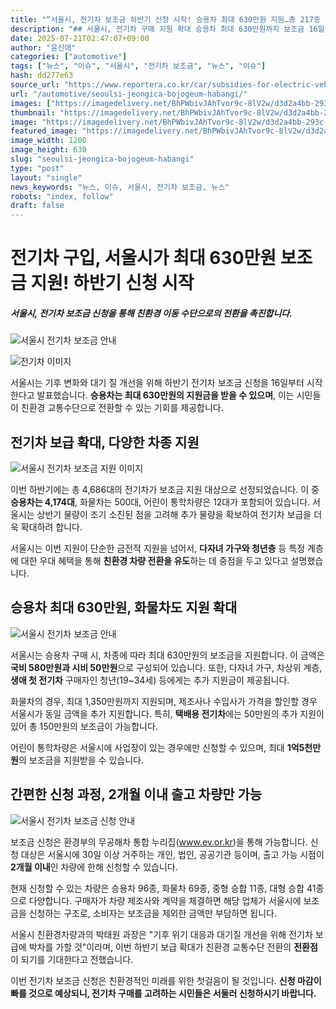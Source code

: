 ```yaml
---
title: "“서울시, 전기차 보조금 하반기 신청 시작! 승용차 최대 630만원 지원…총 217종 차종 대상”"
description: "## 서울시, 전기차 구매 지원 확대 승용차 최대 630만원까지 보조금 16일부터 온라인 접수 시작 ..."
date: 2025-07-21T02:47:07+09:00
author: "윤신애"
categories: ["automotive"]
tags: ["뉴스", "이슈", "서울시", "전기차 보조금", "뉴스", "이슈"]
hash: dd277e63
source_url: "https://www.reportera.co.kr/car/subsidies-for-electric-vehicles/"
url: "/automotive/seoulsi-jeongica-bojogeum-habangi/"
images: ["https://imagedelivery.net/BhPWbivJAhTvor9c-8lV2w/d3d2a4bb-293c-426b-e6a8-22af37164400/public", "https://imagedelivery.net/BhPWbivJAhTvor9c-8lV2w/ed5c2f02-a1ed-466f-f0f6-c4c794514000/public", "https://imagedelivery.net/BhPWbivJAhTvor9c-8lV2w/d983e450-c852-4494-5768-70ca2834f500/public", "https://imagedelivery.net/BhPWbivJAhTvor9c-8lV2w/249de6c9-89bf-481a-eb5c-0e2a973d1200/public"]
thumbnail: "https://imagedelivery.net/BhPWbivJAhTvor9c-8lV2w/d3d2a4bb-293c-426b-e6a8-22af37164400/public"
image: "https://imagedelivery.net/BhPWbivJAhTvor9c-8lV2w/d3d2a4bb-293c-426b-e6a8-22af37164400/public"
featured_image: "https://imagedelivery.net/BhPWbivJAhTvor9c-8lV2w/d3d2a4bb-293c-426b-e6a8-22af37164400/public"
image_width: 1200
image_height: 630
slug: "seoulsi-jeongica-bojogeum-habangi"
type: "post"
layout: "single"
news_keywords: "뉴스, 이슈, 서울시, 전기차 보조금, 뉴스"
robots: "index, follow"
draft: false
---
```


# 전기차 구입, 서울시가 최대 630만원 보조금 지원! 하반기 신청 시작

##### 서울시, 전기차 보조금 신청을 통해 친환경 이동 수단으로의 전환을 촉진합니다.

![서울시 전기차 보조금 안내](https://imagedelivery.net/BhPWbivJAhTvor9c-8lV2w/d3d2a4bb-293c-426b-e6a8-22af37164400/public)


![전기차 이미지](https://example.com/electric-car-image.jpg)

서울시는 기후 변화와 대기 질 개선을 위해 하반기 전기차 보조금 신청을 16일부터 시작한다고 발표했습니다. **승용차는 최대 630만원의 지원금을 받을 수 있으며**, 이는 시민들이 친환경 교통수단으로 전환할 수 있는 기회를 제공합니다.

## 전기차 보급 확대, 다양한 차종 지원

![서울시 전기차 보조금 지원 이미지](https://imagedelivery.net/BhPWbivJAhTvor9c-8lV2w/ed5c2f02-a1ed-466f-f0f6-c4c794514000/public)


이번 하반기에는 총 4,686대의 전기차가 보조금 지원 대상으로 선정되었습니다. 이 중 **승용차는 4,174대**, 화물차는 500대, 어린이 통학차량은 12대가 포함되어 있습니다. 서울시는 상반기 물량이 조기 소진된 점을 고려해 추가 물량을 확보하여 전기차 보급을 더욱 확대하려 합니다.

서울시는 이번 지원이 단순한 금전적 지원을 넘어서, **다자녀 가구와 청년층** 등 특정 계층에 대한 우대 혜택을 통해 **친환경 차량 전환을 유도**하는 데 중점을 두고 있다고 설명했습니다.

## 승용차 최대 630만원, 화물차도 지원 확대

![서울시 전기차 보조금 안내](https://imagedelivery.net/BhPWbivJAhTvor9c-8lV2w/d983e450-c852-4494-5768-70ca2834f500/public)


서울시는 승용차 구매 시, 차종에 따라 최대 630만원의 보조금을 지원합니다. 이 금액은 **국비 580만원과 시비 50만원**으로 구성되어 있습니다. 또한, 다자녀 가구, 차상위 계층, **생애 첫 전기차** 구매자인 청년(19~34세) 등에게는 추가 지원금이 제공됩니다.

화물차의 경우, 최대 1,350만원까지 지원되며, 제조사나 수입사가 가격을 할인할 경우 서울시가 동일 금액을 추가 지원합니다. 특히, **택배용 전기차**에는 50만원의 추가 지원이 있어 총 150만원의 보조금이 가능합니다.

어린이 통학차량은 서울시에 사업장이 있는 경우에만 신청할 수 있으며, 최대 **1억5천만원**의 보조금을 지원받을 수 있습니다.

## 간편한 신청 과정, 2개월 이내 출고 차량만 가능

![서울시 전기차 보조금 신청 안내](https://imagedelivery.net/BhPWbivJAhTvor9c-8lV2w/249de6c9-89bf-481a-eb5c-0e2a973d1200/public)


보조금 신청은 환경부의 무공해차 통합 누리집(www.ev.or.kr)을 통해 가능합니다. 신청 대상은 서울시에 30일 이상 거주하는 개인, 법인, 공공기관 등이며, 출고 가능 시점이 **2개월 이내**인 차량에 한해 신청할 수 있습니다.

현재 신청할 수 있는 차량은 승용차 96종, 화물차 69종, 중형 승합 11종, 대형 승합 41종으로 다양합니다. 구매자가 차량 제조사와 계약을 체결하면 해당 업체가 서울시에 보조금을 신청하는 구조로, 소비자는 보조금을 제외한 금액만 부담하면 됩니다.

서울시 친환경차량과의 박태원 과장은 "기후 위기 대응과 대기질 개선을 위해 전기차 보급에 박차를 가할 것"이라며, 이번 하반기 보급 확대가 친환경 교통수단 전환의 **전환점**이 되기를 기대한다고 전했습니다. 

이번 전기차 보조금 신청은 친환경적인 미래를 위한 첫걸음이 될 것입니다. **신청 마감이 빠를 것으로 예상되니, 전기차 구매를 고려하는 시민들은 서둘러 신청하시기 바랍니다.**
